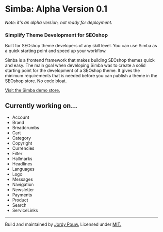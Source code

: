# Simba: Alpha Version 0.1
*Note: it's an alpha version, not ready for deployment.*

### Simplify Theme Development for SEOshop
Built for SEOshop theme developers of any skill level. You can use Simba as a quick starting point and speed up your workflow.

Simba is a frontend framework that makes building SEOshop themes quick and easy. The main goal when developing Simba was to create a solid starting point for the development of a SEOshop theme. It gives the minimum requirements that is needed before you can publish a theme in the SEOshop store. No code bloat.

[Visit the Simba demo store.](http://simba-framework.webshopapp.com/nl/)

## Currently working on...
- Account
- Brand
- Breadcrumbs
- Cart
- Category
- Copyright
- Currencies
- Filter
- Hallmarks
- Headlines
- Languages
- Logo
- Messages
- Navigation
- Newsletter
- Payments
- Product
- Search
- ServiceLinks





*****
Build and maintained by [Jordy Pouw.](https://twitter.com/JordyPouw) Licensed under [MIT.](https://github.com/JordyPouw/simba/blob/master/LICENSE)